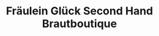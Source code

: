 ---
title: "Fräulein Glück Second Hand Brautboutique"
url: /murrhardt/fraeulein-glueck-second-hand-brautboutique/
shop: Kleidung
---